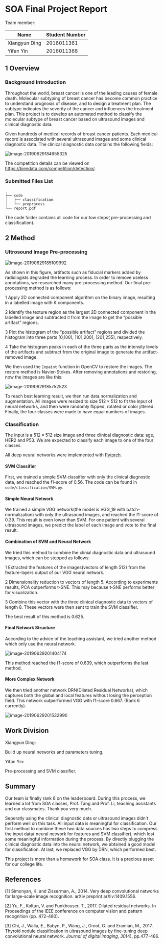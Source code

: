 # SOA Final Project Report



Team member:

| Name          | Student Number |
| ------------- | -------------- |
| Xiangyun Ding | 2016011361     |
| Yifan Yin     | 2016011368     |





## 1 Overview

### Background Introduction

Throughout the world, breast cancer is one of the leading causes of female death. Molecular subtyping of breast cancer has become common practice to understand prognosis of disease, and to design a treatment plan. The subtype indicates the severity of the cancer and influences the treatment plan. This project is to develop an automated method to classify the molecular subtype of breast cancer based on ultrasound images and clinical diagnostic data. 

Given hundreds of medical records of breast cancer patients. Each medical record is associated with several ultrasound images and some clinical diagnostic data. The clinical diagnostic data contains the following fields:

![image-20190629184655325](/Users/xdbwk/Desktop/thu32/soa/SOA_cancer_detection/report/report.assets/image-20190629184655325.png)

The competition details can be viewed on <https://biendata.com/competition/detection/>.

### Submitted Files List

```
.
├── code
│   ├── classification
│   └── preprocess
└── report.pdf
```

The code folder contains all code for our tow steps( pre-processing and classification).



## 2 Method

### Ultrosound Image Pre-processing

![image-20190629185109992](/Users/xdbwk/Desktop/thu32/soa/SOA_cancer_detection/report/report.assets/image-20190629185109992.png)

As shown in this figure, artifacts such as fiducial markers added by radiologists degraded the learning process. In order to remove useless annotations, we researched many pre-processing method. Our final pre-processing method is as follows:

1 Apply 2D connected component algorithm on the binary image, resulting in a labelled image with K components.

2 Identify the texture region as the largest 2D connected component in the labelled image and subtracted it from the image to get the “possible artifact” regions.

3 Plot the histogram of the “possible artifact” regions and divided the histogram into three parts [0,100], [101,200], [201,255], respectively.

4 Take the histogram peaks in each of the three parts as the intensity levels of the artifacts and subtract from the original image to generate the artifact-removed image.

We then used the `Inpaint` function in OpenCV to restore the images. The restore method is Navier-Stokes. After removing annotations and restoring, now the images are like this:

![image-20190629185752523](/Users/xdbwk/Desktop/thu32/soa/SOA_cancer_detection/report/report.assets/image-20190629185752523.png)

To reach best learning result, we then run data normalization and augmentation. All images were resized to size $512\times512$ to fit the input of neural networks, and then  were randomly flipped, rotated or color jittered. Finally, the four classes were made to have equal numbers of images.

### Classification

The input is a $512\times512$ size image and three clinical diagnostic data: age, HER2 and P53. We are expected to classify each image to one of the four classes.

All deep neural networks were implemented with <a href='<https://pytorch.org/>'>Pytorch</a>.

#### SVM Classifier

First, we trained a simple SVM classifier with only the clinical diagnostic data, and reached the f1-score of 0.56. The code can be found in `code/classification/SVM.py`.

#### Simple Neural Network

We trained a simple VGG network(the model is VGG_19 with batch-normalization) with only the ultrasound images, and reached the f1-score of 0.39. This result is even lower than SVM. For one patient with several ultrasound images, we predict the label of each image and vote to the final result.

#### Combination of SVM and Neural Network

We tried this method to combine the clinial diagnostic data and ultrasound images, which can be stepped as follows:

1 Extracted the features of the images(vectors of length 512) from the feature-layers output of our VGG neural network.

2 Dimensionality reduction to vectors of length 5. According to experiments results, PCA outperforms t-SNE. This may because t-SNE performs better for visualization.

3 Combine this vector with the three clinical diagnostic data to vectors of length 8. These vectors were then sent to train the SVM classifier.

The best result of this method is 0.625.

#### Final Network Structure

According to the advice of the teaching assistant, we tried another method which only use the neural network.

![image-20190629201404174](/Users/xdbwk/Desktop/thu32/soa/SOA_cancer_detection/report/report.assets/image-20190629201404174.png)

This method reached the f1-score of 0.639, which outperforms the last method.

#### More Complex Network

We then tried another network DRN(Dilated Residual Networks), which captures both the global and local features without losing the perception field. This network outperformed VGG with f1-score 0.667. (Rank 6 currently).

![image-20190629201532990](/Users/xdbwk/Desktop/thu32/soa/SOA_cancer_detection/report/report.assets/image-20190629201532990.png)



## Work Division

Xiangyun Ding:

Build up neural networks and parameters tuning.



Yifan Yin:

Pre-processing and SVM classifier.



## Summary

Our team is finally rank 6 on the leaderboard. During this process, we learned a lot from SOA classes, Prof. Tang and Prof. Li, teaching assistants and our classmates. Thank you very much.

Seperatly using the clinical diagnostic data or ultrasound images didn't perform well on this task. All input data is meaningful for classification. Our first method to combine these two data sources has two steps to compress the input data( neural network for features and SVM classifier), which lost some meaningful information during the process. By directly plugging the clinical diagnostic data into the neural network, we abtained a good model for classification. At last, we replaced VGG by DRN, which performed best.

This project is more than a homework for SOA class. It is a precious asset for our college life.



## References

[1] Simonyan, K. and Zisserman, A., 2014. Very deep convolutional networks for large-scale image recognition. arXiv preprint arXiv:1409.1556.

[2] Yu, F., Koltun, V. and Funkhouser, T., 2017. Dilated residual networks. In Proceedings of the IEEE conference on computer vision and pattern recognition (pp. 472-480).

[3] Chi, J., Walia, E., Babyn, P., Wang, J., Groot, G. and Eramian, M., 2017. Thyroid nodule classification in ultrasound images by fine-tuning deep convolutional neural network. *Journal of digital imaging*, *30*(4), pp.477-486.